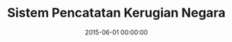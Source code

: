 ---
layout: inner
position: left
title: 'Sistem Pencatatan Kerugian Negara'
lead_text: "Developed a web-based system for Disdikbud DKI Jakarta to report and document cases of state asset loss."
tags: ['MySQL', 'PHP, Yii2', 'Javascript', 'HTML, CSS']
featured_image: ['/img/posts/sikena-min.png']
date: 2015-06-01 00:00:00
categories: ['Web']
project_link: ''
button_icon: ''
button_text: ''
order: 6
visible: 1
company: 'PT. Aditya Arta Abadi'
---